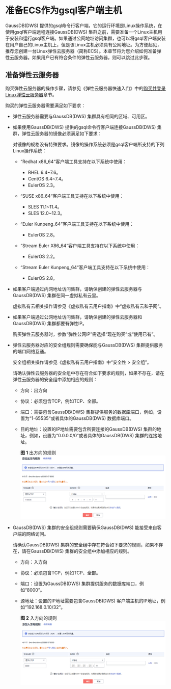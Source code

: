 # 准备ECS作为gsql客户端主机<a name="dws_01_0128"></a>

GaussDB\(DWS\) 提供的gsql命令行客户端，它的运行环境是Linux操作系统，在使用gsql客户端远程连接GaussDB\(DWS\) 集群之前，需要准备一个Linux主机用于安装和运行gsql客户端。如果通过公网地址访问集群，也可以将gsql客户端安装在用户自己的Linux主机上，但是该Linux主机必须具有公网地址。为方便起见，推荐您创建一台Linux弹性云服务器（简称ECS）。本章节将为您介绍如何准备弹性云服务器。如果用户已有符合条件的弹性云服务器，则可以跳过此步骤。

## 准备弹性云服务器<a name="section595518354145"></a>

购买弹性云服务器的操作步骤，请参见《弹性云服务器快速入门》中的[购买并登录Linux弹性云服务器](https://support.huaweicloud.com/qs-ecs/zh-cn_topic_0132727313.html)章节。

购买的弹性云服务器需要满足如下要求：

-   弹性云服务器需要与GaussDB\(DWS\) 集群具有相同的区域、可用区。
-   如果使用GaussDB\(DWS\) 提供的gsql命令行客户端连接GaussDB\(DWS\) 集群，弹性云服务器的镜像必须满足如下要求：

    对镜像的规格没有特殊要求。镜像的操作系统必须是gsql客户端所支持的下列Linux操作系统：

    -   “Redhat x86\_64“客户端工具支持在以下系统中使用：
        -   RHEL 6.4\~7.6。
        -   CentOS 6.4\~7.4。
        -   EulerOS 2.3。

    -   “SUSE x86\_64“客户端工具支持在以下系统中使用：
        -   SLES 11.1\~11.4。
        -   SLES 12.0\~12.3。

    -   “Euler Kunpeng\_64”客户端工具支持在以下系统中使用：
        -   EulerOS 2.8。

    -   “Stream Euler X86\_64“客户端工具支持在以下系统中使用：
        -   EulerOS 2.2。

    -   “Stream Euler Kunpeng\_64“客户端工具支持在以下系统中使用：
        -   EulerOS 2.8。



-   如果客户端通过内网地址访问集群，请确保创建的弹性云服务器与GaussDB\(DWS\) 集群在同一虚拟私有云里。

    虚拟私有云相关操作请参见《虚拟私有云用户指南》中“虚拟私有云和子网”。

-   如果客户端通过公网地址访问集群，请确保创建的弹性云服务器和GaussDB\(DWS\) 集群都要有弹性IP。

    购买弹性云服务器时，参数“弹性公网IP”需选择“现在购买”或“使用已有”。

-   弹性云服务器对应的安全组规则需要确保能与GaussDB\(DWS\) 集群提供服务的端口网络互通。

    安全组相关操作请参见《虚拟私有云用户指南》中“安全性 \> 安全组”。

    请确认弹性云服务器的安全组中存在符合如下要求的规则，如果不存在，请在弹性云服务器的安全组中添加相应的规则：

    -   方向：出方向
    -   协议：必须包含TCP，例如TCP、全部。
    -   端口：需要包含GaussDB\(DWS\) 集群提供服务的数据库端口，例如，设置为“1-65535“或者具体的GaussDB\(DWS\) 数据库端口。
    -   目的地址：设置的IP地址需要包含所要连接的GaussDB\(DWS\) 集群的地址，例如，设置为“0.0.0.0/0“或者具体的GaussDB\(DWS\) 集群的连接地址。

        **图 1**  出方向的规则<a name="zh-cn_topic_0106894502_fig6401552204317"></a>  
        ![](figures/出方向的规则.png "出方向的规则")


-   GaussDB\(DWS\) 集群的安全组规则需要确保GaussDB\(DWS\) 能接受来自客户端的网络访问。

    请确认GaussDB\(DWS\) 集群的安全组中存在符合如下要求的规则，如果不存在，请在GaussDB\(DWS\) 集群的安全组中添加相应的规则。

    -   方向：入方向
    -   协议：必须包含TCP，例如TCP、全部。
    -   端口：设置为GaussDB\(DWS\) 集群提供服务的数据库端口，例如“8000”。
    -   源地址：设置的IP地址需要包含GaussDB\(DWS\) 客户端主机的IP地址，例如“192.168.0.10/32”。

        **图 2**  入方向的规则<a name="zh-cn_topic_0106894502_fig375721424212"></a>  
        ![](figures/入方向的规则.png "入方向的规则")



